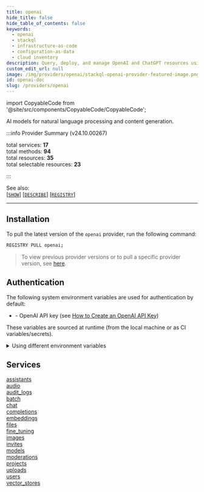 ```yaml
---
title: openai
hide_title: false
hide_table_of_contents: false
keywords:
  - openai
  - stackql
  - infrastructure-as-code
  - configuration-as-data
  - cloud inventory
description: Query, deploy, and manage OpenAI and ChatGPT resources using SQL.
custom_edit_url: null
image: /img/providers/openai/stackql-openai-provider-featured-image.png
id: openai-doc
slug: /providers/openai
---
```


import CopyableCode from '@site/src/components/CopyableCode/CopyableCode';

AI models for natural language processing and content generation.  
    
:::info Provider Summary (v24.10.00267)

<div class="row">
<div class="providerDocColumn">
<span>total services:&nbsp;<b>17</b></span><br />
<span>total methods:&nbsp;<b>94</b></span><br />
</div>
<div class="providerDocColumn">
<span>total resources:&nbsp;<b>35</b></span><br />
<span>total selectable resources:&nbsp;<b>23</b></span><br />
</div>
</div>

:::

See also:   
[[` SHOW `]](https://stackql.io/docs/language-spec/show) [[` DESCRIBE `]](https://stackql.io/docs/language-spec/describe)  [[` REGISTRY `]](https://stackql.io/docs/language-spec/registry)
* * * 

## Installation

To pull the latest version of the `openai` provider, run the following command:  

```bash
REGISTRY PULL openai;
```
> To view previous provider versions or to pull a specific provider version, see [here](https://stackql.io/docs/language-spec/registry).  

## Authentication

The following system environment variables are used for authentication by default:  

- <CopyableCode code="OPENAI_API_KEY" /> - OpenAI API key (see <a href="https://platform.openai.com/account/api-keys">How to Create an OpenAI API Key</a>)
        
These variables are sourced at runtime (from the local machine or as CI variables/secrets).  

<details>

<summary>Using different environment variables</summary>

To use different environment variables (instead of the defaults), use the `--auth` flag of the `stackql` program.  For example:  

```bash

AUTH='{ "openai": { "type": "bearer", "credentialsenvvar": "OPENAI_API_KEY" }}'
stackql shell --auth="${AUTH}"
        
```
or using PowerShell:  

```powershell

$Auth = "{ 'openai': { 'type': 'bearer', 'credentialsenvvar': 'OPENAI_API_KEY' }}"
stackql.exe shell --auth=$Auth
        
```
</details>

## Services
<div class="row">
<div class="providerDocColumn">
<a href="/providers/openai/assistants/">assistants</a><br />
<a href="/providers/openai/audio/">audio</a><br />
<a href="/providers/openai/audit_logs/">audit_logs</a><br />
<a href="/providers/openai/batch/">batch</a><br />
<a href="/providers/openai/chat/">chat</a><br />
<a href="/providers/openai/completions/">completions</a><br />
<a href="/providers/openai/embeddings/">embeddings</a><br />
<a href="/providers/openai/files/">files</a><br />
<a href="/providers/openai/fine_tuning/">fine_tuning</a><br />
</div>
<div class="providerDocColumn">
<a href="/providers/openai/images/">images</a><br />
<a href="/providers/openai/invites/">invites</a><br />
<a href="/providers/openai/models/">models</a><br />
<a href="/providers/openai/moderations/">moderations</a><br />
<a href="/providers/openai/projects/">projects</a><br />
<a href="/providers/openai/uploads/">uploads</a><br />
<a href="/providers/openai/users/">users</a><br />
<a href="/providers/openai/vector_stores/">vector_stores</a><br />
</div>
</div>
